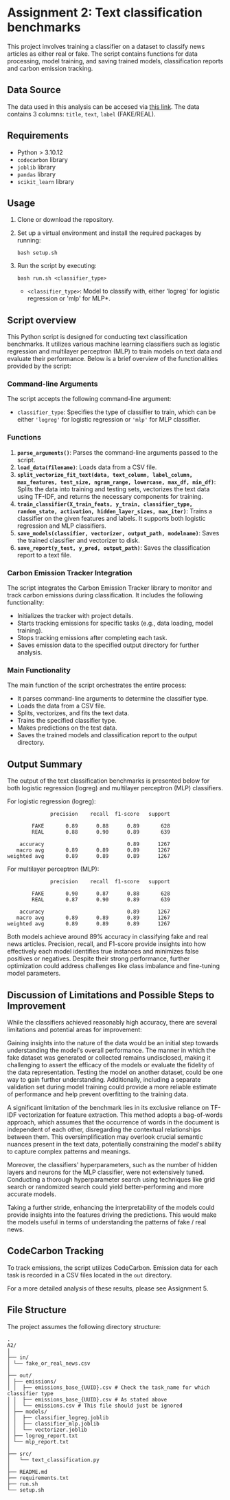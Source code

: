 # Assignment 2: Text classification benchmarks

This project involves training a classifier on a dataset to classify news articles as either real or fake. The script contains functions for data processing, model training, and saving trained models, classification reports and carbon emission tracking.

## Data Source
The data used in this analysis can be accesed via [this link](https://www.kaggle.com/datasets/jillanisofttech/fake-or-real-news). The data contains 3 columns: `title`, `text`, `label` (FAKE/REAL).

## Requirements
- Python > 3.10.12
- `codecarbon` library
- `joblib` library
- `pandas` library
- `scikit_learn` library

## Usage
1. Clone or download the repository.

2. Set up a virtual environment and install the required packages by running:
    ```
    bash setup.sh
    ```

3. Run the script by executing:
    ```
    bash run.sh <classifier_type>
    ```
    - `<classifier_type>`: Model to classify with, either 'logreg' for logistic regression or 'mlp' for MLP*.

## Script overview
This Python script is designed for conducting text classification benchmarks. It utilizes various machine learning classifiers such as logistic regression and multilayer perceptron (MLP) to train models on text data and evaluate their performance. Below is a brief overview of the functionalities provided by the script:

### Command-line Arguments
The script accepts the following command-line argument:

- `classifier_type`: Specifies the type of classifier to train, which can be either `'logreg'` for logistic regression or `'mlp'` for MLP classifier.

### Functions
1. **`parse_arguments()`**: Parses the command-line arguments passed to the script.
2. **`load_data(filename)`**: Loads data from a CSV file.
3. **`split_vectorize_fit_text(data, text_column, label_column, max_features, test_size, ngram_range, lowercase, max_df, min_df)`**: Splits the data into training and testing sets, vectorizes the text data using TF-IDF, and returns the necessary components for training.
4. **`train_classifier(X_train_feats, y_train, classifier_type, random_state, activation, hidden_layer_sizes, max_iter)`**: Trains a classifier on the given features and labels. It supports both logistic regression and MLP classifiers.
5. **`save_models(classifier, vectorizer, output_path, modelname)`**: Saves the trained classifier and vectorizer to disk.
6. **`save_report(y_test, y_pred, output_path)`**: Saves the classification report to a text file.

### Carbon Emission Tracker Integration
The script integrates the Carbon Emission Tracker library to monitor and track carbon emissions during classification. It includes the following functionality:

- Initializes the tracker with project details.
- Starts tracking emissions for specific tasks (e.g., data loading, model training).
- Stops tracking emissions after completing each task.
- Saves emission data to the specified output directory for further analysis.

### Main Functionality

The main function of the script orchestrates the entire process:

- It parses command-line arguments to determine the classifier type.
- Loads the data from a CSV file.
- Splits, vectorizes, and fits the text data.
- Trains the specified classifier type.
- Makes predictions on the test data.
- Saves the trained models and classification report to the output directory.

## Output Summary
The output of the text classification benchmarks is presented below for both logistic regression (logreg) and multilayer perceptron (MLP) classifiers.

For logistic regression (logreg):
```
              precision    recall  f1-score   support

        FAKE       0.89      0.88      0.89       628
        REAL       0.88      0.90      0.89       639

    accuracy                           0.89      1267
   macro avg       0.89      0.89      0.89      1267
weighted avg       0.89      0.89      0.89      1267
```

For multilayer perceptron (MLP):
```
              precision    recall  f1-score   support

        FAKE       0.90      0.87      0.88       628
        REAL       0.87      0.90      0.89       639

    accuracy                           0.89      1267
   macro avg       0.89      0.89      0.89      1267
weighted avg       0.89      0.89      0.89      1267
```
Both models achieve around 89% accuracy in classifying fake and real news articles. Precision, recall, and F1-score provide insights into how effectively each model identifies true instances and minimizes false positives or negatives. Despite their strong performance, further optimization could address challenges like class imbalance and fine-tuning model parameters.

## Discussion of Limitations and Possible Steps to Improvement
While the classifiers achieved reasonably high accuracy, there are several limitations and potential areas for improvement:

Gaining insights into the nature of the data would be an initial step towards understanding the model's overall performance. The manner in which the fake dataset was generated or collected remains undisclosed, making it challenging to assert the efficacy of the models or evaluate the fidelity of the data representation. Testing the model on another dataset, could be one way to gain further understanding. Additionally, including a separate validation set during model training could provide a more reliable estimate of performance and help prevent overfitting to the training data.

A significant limitation of the benchmark lies in its exclusive reliance on TF-IDF vectorization for feature extraction. This method adopts a bag-of-words approach, which assumes that the occurrence of words in the document is independent of each other, disregarding the contextual relationships between them. This oversimplification may overlook crucial semantic nuances present in the text data, potentially constraining the model's ability to capture complex patterns and meanings.

Moreover, the classifiers' hyperparameters, such as the number of hidden layers and neurons for the MLP classifier, were not extensively tuned. Conducting a thorough hyperparameter search using techniques like grid search or randomized search could yield better-performing and more accurate models.

Taking a further stride, enhancing the interpretability of the models could provide insights into the features driving the predictions. This would make the models useful in terms of understanding the patterns of fake / real news.

## CodeCarbon Tracking
To track emissions, the script utilizes CodeCarbon. Emission data for each task is recorded in a CSV files located in the `out` directory.

For a more detailed analysis of these results, please see Assignment 5.

## File Structure

The project assumes the following directory structure:

```
.
A2/
│
├── in/
│ └── fake_or_real_news.csv
│
├── out/
│ ├── emissions/
│ │  ├── emissions_base_{UUID}.csv # Check the task_name for which classifier type 
│ │  ├── emissions_base_{UUID}.csv # As stated above
│ │  └── emissions.csv # This file should just be ignored
│ ├── models/
│ │  ├── classifier_logreg.joblib
│ │  ├── classifier_mlp.joblib
│ │  └── vectorizer.joblib
│ ├── logreg_report.txt
│ └── mlp_report.txt
│
├── src/
│   └── text_classification.py
│
├── README.md
├── requirements.txt
├── run.sh
└── setup.sh
```